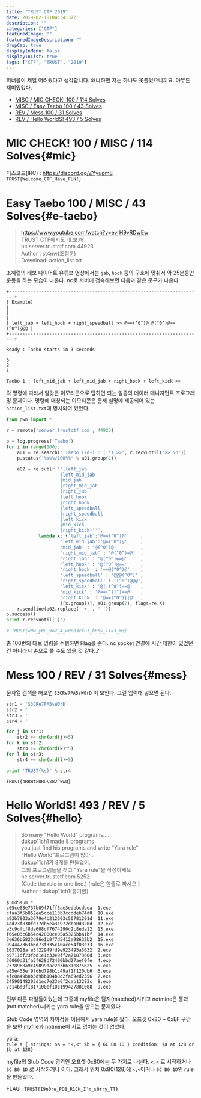 ```yaml
---
title: "TRUST CTF 2019"
date: 2019-02-18T04:34:37Z
description: ""
categories: ["CTF"]
featuredImage: ""
featuredImageDescription: ""
dropCap: true
displayInMenu: false
displayInList: true
tags: ["CTF", "TRUST", "2019"]
---
```


퍼너블이 제일 어려웠다고 생각합니다.  왜냐하면 저는 하나도 못풀었으니끼요. 아무튼 재미있었다.  
  
* [MISC / MIC CHECK! 100 / 114 Solves](#mic)  
* [MISC / Easy Taebo 100 / 43 Solves](#e-taebo)  
* [REV / Mess 100 / 31 Solves](#mess)  
* [REV / Hello WorldS! 493 / 5 Solves](#hello)  
  
# MIC CHECK! 100 / MISC / 114 Solves{#mic}
  
디스코드(IRC) : https://discord.gg/ZYyupm8  
`TRUST{Welcome_CTF_Have_FUN!}`  
  
# Easy Taebo 100 / MISC / 43 Solves{#e-taebo}
> https://www.youtube.com/watch?v=evrH9vRDwEw  
> TRUST CTF에서도 태.보.해.  
> nc server.trustctf.<i></i>com 44923  
> Author  : st4nw(조정훈)  
> Download: action_list.txt
  
조혜련의 태보 다이어트 유튜브 영상에서는 `jab`, `hook` 등의 구호에 맞춰서 약 25분동안 운동을 하는 모습이 나온다.
nc로 서버에 접속해보면 다음과 같은 문구가 나온다  
```
+------------------------------------------------------------------------+
| Example)                                                               |
|                                                                        |
| left_jab + left_hook + right_speedball >> @==(^0^)@ @(^0^)@== (^0^)@@@ |
+------------------------------------------------------------------------+

Ready : Taebo starts in 3 seconds

3
2
1

Taebo 1 : left_mid_jab + left_mid_jab + right_hook + left_kick >>

```
각 명령에 따라서 알맞은 이모티콘으로 답하면 되는 일종의 데이터 매니지먼트 프로그래밍 문제이다.
명령에 매칭되는 이모티콘은 문제 설명에 제공되어 있는 `action_list.txt`에 명시되어 있었다.  
  
```python
from pwn import *

r = remote('server.trustctf.com', 44923)

p = log.progress('Taebo')
for i in range(100):
    a01 = re.search(r'Taebo (\d+) : (.*) >>', r.recvuntil('>> \n'))
    p.status('%s%%/100%%' % a01.group(1))

    a02 = re.sub(r'''(left_jab
                    |left_mid_jab
                    |mid_jab
                    |right_mid_jab
                    |right_jab
                    |left_hook
                    |right_hook
                    |left_speedball
                    |right_speedball
                    |left_kick
                    |mid_kick
                    |right_kick)''',
            lambda x: {'left_jab':'@==(^0^)@'     ,
                    'left_mid_jab':'@=(^0^)@'     ,
                    'mid_jab' : '@(^0^)@'         ,
                    'right_mid_jab' : '@(^0^)=@'  ,
                    'right_jab' : '@(^0^)==@'     ,
                    'left_hook' : '@(^0^)@=='     ,
                    'right_hook' : '==@(^0^)@'    ,
                    'left_speedball' : '@@@(^0^)' ,
                    'right_speedball' : '(^0^)@@@',
                    'left_kick' : '@||(^0^)==@'   ,
                    'mid_kick' : '@==(^||^)==@'   ,
                    'right_kick' : '@==(^0^)||@'  ,
                    }[x.group()], a01.group(2), flags=re.X)
    r.sendline(a02.replace(' + ', ' '))
p.success()
print r.recvuntil('}')

# TRUST{w0w_y0u_9o7_4_w0nd3rfu1_b0dy_lik3_m3}
```
총 100번의 태보 명령을 수행하면 Flag를 준다. nc socket 연결에 시간 제한이 있었던건 아니라서 손으로 풀 수도 있을 것 같다..?  
  
# Mess 100 / REV / 31 Solves{#mess}
문자열 검색을 해보면 `S3CRe7PA5sW0rD` 이 보인다. 그걸 입력해 넣으면 된다.  
```python
str1 = 'S3CRe7PA5sW0rD'
str2 = ''
str3 = ''
str4 = ''

for j in str1:
    str2 += chr(ord(j)+5)
for k in str2:
    str3 += chr(ord(k)^5)
for l in str3:
    str4 += chr(ord(l)+5)

print 'TRUST{%s}' % str4
```
`TRUST{bBRWt>UHD\x82^5wQ}`  
  
# Hello WorldS! 493 / REV / 5 Solves{#hello}
> So many "Hello World" programs....  
> dukup11ch1 made 8 programs  
> you just find his programs and write "Yara rule"  
> "Hello World"프로그램이 많아...  
> dukup11ch1가 8개를 만들었어.  
> 그의 프로그램들을 찾고 "Yara rule"을 작성하세요  
> nc server.trustctf.com 5252  
> (Code the rule in one line.) (rule은 한줄로 짜시오.)  
> Author : dukup11ch1(유기환)

```
$ md5sum *
c05ce65e737b09f71ff5ae3edebcdbea  1.exe
cfaa3f5b852ee5cce113b3ccddeb74d0  10.exe
a93b7803a3679e4b212603c50781201d  11.exe
4ad23f830fd77db5ea31972dba0d320d  12.exe
a3c9cfcf8da608cf7674296c2c8eda12  13.exe
f65e03c6b54c42800ce05a5325bba1bf  14.exe
3e636b5823d86e1b0f7d5412a98632b2  15.exe
994447363b6d73f335c40ace54f03e33  16.exe
1637028afe5f22949fd9e923495a3632  2.exe
b9711df23fbd1e1c33e9ff2a7187360d  3.exe
36060d31fa3f628d72400bbd27aef0fe  4.exe
2378968a9c49099dac2d3b631e875625  5.exe
a85e435ef9fdbd798b1c49af1f120db6  6.exe
4fc8a49b8b3d9bb104b8d2fa69ed2356  7.exe
24590148203d1ec7e23e6f2cab13293c  8.exe
7c14bd0f1817100ef10c199427801008  9.exe
```
전부 다른 파일들이었는데 그중에 myfile은 탐지(matched)시키고 notmine은 통과(not matched)시키는 yara rule을 만드는 문제였다.  
  
Stub Code 영역의 차이점을 이용해서 yara rule을 짰다. 오프셋 0x80 ~ 0xEF 구간을 보면 myfile과 notmine이 서로 겹치는 것이 없었다.  
  
yara:  
`rule a { strings: $a = "<,<" $b = { 6C B0 1D } condition: $a at 128 or $b at 128}`  
  
myfile의 Stub Code 영역인 오프셋 0x80에는 두 가지로 나뉜다. `<,<` 로 시작하거나 `6C B0 1D` 로 시작하거나 이다. 그래서 위치 0x80(128)에 `<,<`이거나 `6C B0 1D`인 rule을 만들었다.  

FLAG : `TRUST{I9n0re_PDB_R1CH_I'm_s0rry_TT}`  
